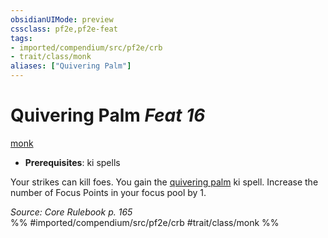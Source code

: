 ```yaml
---
obsidianUIMode: preview
cssclass: pf2e,pf2e-feat
tags:
- imported/compendium/src/pf2e/crb
- trait/class/monk
aliases: ["Quivering Palm"]
---
```

# Quivering Palm  *Feat 16*  
[monk](rules/traits/monk.md)  

- **Prerequisites**: ki spells

Your strikes can kill foes. You gain the [quivering palm](../spells/quivering-palm.md) ki spell. Increase the number of Focus Points in your focus pool by 1.

*Source: Core Rulebook p. 165*  
%% #imported/compendium/src/pf2e/crb #trait/class/monk %%